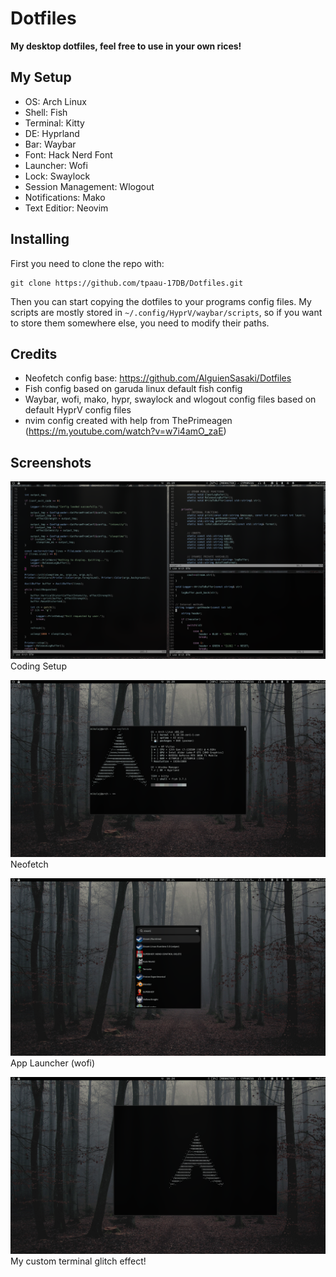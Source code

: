 # Dotfiles

**My desktop dotfiles, feel free to use in your own rices!**


## My Setup

* OS: Arch Linux
* Shell: Fish
* Terminal: Kitty
* DE: Hyprland
* Bar: Waybar
* Font: Hack Nerd Font
* Launcher: Wofi
* Lock: Swaylock
* Session Management: Wlogout
* Notifications: Mako
* Text Editior: Neovim


## Installing

First you need to clone the repo with:
```
git clone https://github.com/tpaau-17DB/Dotfiles.git
```

Then you can start copying the dotfiles to your programs config files.
My scripts are mostly stored in `~/.config/HyprV/waybar/scripts`, so if you want to store them 
somewhere else, you need to modify their paths.

## Credits

* Neofetch config base: https://github.com/AlguienSasaki/Dotfiles
* Fish config based on garuda linux default fish config
* Waybar, wofi, mako, hypr, swaylock and wlogout config files based on default HyprV config files
* nvim config created with help from ThePrimeagen (https://m.youtube.com/watch?v=w7i4amO_zaE)

## Screenshots

![Coding Setup](https://github.com/tpaau-17DB/Dotfiles/blob/main/screenshots/screenshot-20241024-161953.png?raw=true)
Coding Setup


![Neofetch](https://github.com/tpaau-17DB/Dotfiles/blob/main/screenshots/screenshot-20241024-162031.png?raw=true)
Neofetch


![Wofi](https://github.com/tpaau-17DB/Dotfiles/blob/main/screenshots/screenshot-20241024-162108.png?raw=true)
App Launcher (wofi)


![glitch-effect](https://github.com/tpaau-17DB/Dotfiles/blob/main/screenshots/screenshot-20241024-162446.png)
My custom terminal glitch effect!
